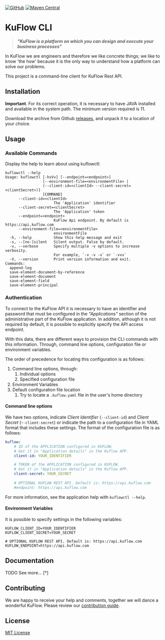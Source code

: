 [![GitHub](https://img.shields.io/github/license/kuflow/kuflow-cli?label=License)](https://github.com/kuflow/kuflow-cli/blob/master/LICENSE)
[![Maven Central](https://img.shields.io/maven-central/v/com.kuflow/kuflow-cli?label=Maven%20Central)](https://search.maven.org/artifact/com.kuflow/kuflow-cli)

# KuFlow CLI

> ***"KuFlow is a platform on which you can design and execute your business processes"***

In KuFlow we are engineers and therefore we like concrete things; we like to know 'the how' because it is the only way to understand how a platform can solve our problems.

This project is a command-line client for KuFlow Rest API. 

## Installation

**Important**. For its correct operation, it is necessary to have JAVA installed and available in the system path. The minimum version required is 11.

Download the archive from Github [releases](https://github.com/kuflow/kuflow-cli/releases), and unpack it to a location of your choice.

## Usage

### Available Commands

Display the help to learn about using kuflowctl:

```shell script
kuflowctl --help
Usage: kuflowctl [-hsVv] [--endpoint=<endpoint>]
                 [--environment-file=<environmentFile> |
                 (--client-id=<clientId> --client-secret=<clientSecret>)]
                 [COMMAND]
      --client-id=<clientId>
                      The 'Application' identifier
      --client-secret=<clientSecret>
                      The 'Application' token
      --endpoint=<endpoint>
                      KuFlow Api endpoint. By default is https://api.kuflow.com
      --environment-file=<environmentFile>
                      environmentFile
  -h, --help          Show this help message and exit
  -s, --[no-]silent   Silent output. False by default.
  -v, --verbose       Specify multiple -v options to increase verbosity.
                      For example, `-v -v -v` or `-vvv`
  -V, --version       Print version information and exit.
Commands:
  append-log
  save-element-document-by-reference
  save-element-document
  save-element-field
  save-element-principal
```

### Authentication

To connect to the KuFlow API it is necessary to have an identifier and password that must be configured in the *"Applications"* section of the administrative part of the KuFlow application. In addition, although it is not required by default, it is possible to explicitly specify the API access endpoint.

With this data, there are different ways to provision the CLI commands with this information. Through, command line options, configuration file or environment variables.

The order of precedence for locating this configuration is as follows:

1. Command line options, through: 
   1. Individual options
   2. Specified configuration file   
2. Environment Variables   
3. Default configuration file location
   1. Try to locate a `.kuflow.yaml` file in the user's home directory

#### Command line options

We have two options, indicate *Client Identifier* (`--client-id`) and *Client Secret* (-`-client-secret`) or indicate the path to a configuration file in YAML format that includes these settings. The format of the configuration file is as follows:

```yaml
kuflow:
    # ID of the APPLICATION configured in KUFLOW.
    # Get it in "Application details" in the Kuflow APP.
    client-id: YOUR_IDENTIFIER

    # TOKEN of the APPLICATION configured in KUFLOW.
    # Get it in "Application details" in the Kuflow APP.
    client-secret: YOUR_SECRET
    
    # OPTIONAL KUFLOW REST API. Default is: https://api.kuflow.com
    #endpoint: https://api.kuflow.com
```

For more information, see the application help with `kuflowctl --help`.

#### Environment Variables

It is possible to specify settings in the following variables:

```shell
KUFLOW_CLIENT_ID=YOUR_IDENTIFIER
KUFLOW_CLIENT_SECRET=YOUR_SECRET

# OPTIONAL KUFLOW REST API. Default is: https://api.kuflow.com
KUFLOW_ENDPOINT=https://api.kuflow.com
```
## Documentation

TODO See more... [*]

## Contributing

We are happy to receive your help and comments, together we will dance a wonderful KuFlow. Please review our [contribution guide](CONTRIBUTING.md).

## License

[MIT License](https://github.com/kuflow/kuflow-engine-client-java/blob/master/LICENSE)
